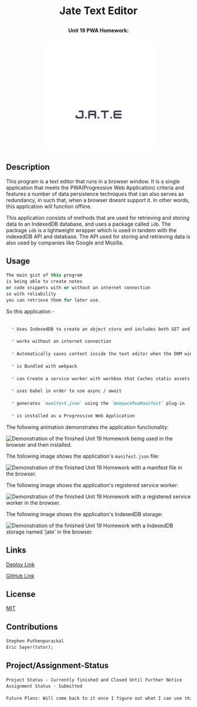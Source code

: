 
# <p align="center"> **Jate Text Editor**
#### <p align="center">Unit 19 PWA Homework:
 
</p>

<p align="center">
  <img width="300" height="300" src="/client/src/images/logo.png">
</p>

## Description

This program is a text editor that runs in a browser window. It is a single application that meets the PWA(Progressive Web Application) criteria and features a number of data persistence techniques that can also serves as redundancy, in such that, when a browser doesnt support it. In other words, this application will function offline.

This application consists of methods that are used for retrieving and storing data to an IndexedDB database, and uses a package called `idb`. The package `idb` is a lightweight wrapper which is used in tandem with the indexedDB API and database. The API used for storing and retrieving data is also used by companies like Google and Mozilla.



## Usage

```c++
The main gist of this program
is being able to create notes 
or code snippets with or without an internet connection
so with reliability
you can retrieve them for later use.
```

So this application - 

```md

  * Uses IndexedDB to create an object store and includes both GET and PUT methods

  * works without an internet connection

  * Automatically saves content inside the text editor when the DOM window is unfocused

  * is Bundled with webpack

  * can Create a service worker with workbox that Caches static assets

  * uses babel in order to use async / await

  * generates `manifest.json` using the `WebpackPwaManifest` plug-in

  * is installed as a Progressive Web Application

```

The following animation demonstrates the application functionality:

![Demonstration of the finished Unit 19 Homework being used in the browser and then installed.](./Assets/00-demo.gif)

The following image shows the application's `manifest.json` file:

![Demonstration of the finished Unit 19 Homework with a manifest file in the browser.](./Assets/01-manifest.png)

The following image shows the application's registered service worker:

![Demonstration of the finished Unit 19 Homework with a registered service worker in the browser.](./Assets/02-service-worker.png)

The following image shows the application's IndexedDB storage:

![Demonstration of the finished Unit 19 Homework with a IndexedDB storage named 'jate' in the browser.](./Assets/03-idb-storage.png)


## Links

[Deploy Link](https://text-jeditor.herokuapp.com/)

[GitHub Link](https://github.com/datfoosteve/textEditor)

## License

[MIT](https://choosealicense.com/licenses/mit/)

## Contributions
```md
Stephen Puthenpurackal
Eric Sayer(tutor);
```
## Project/Assignment-Status
```md
Project Status - Currently finished and Closed Until Further Notice
Assignment Status - Submitted

Future Plans: Will come back to it once I figure out what I can use this for.
```
